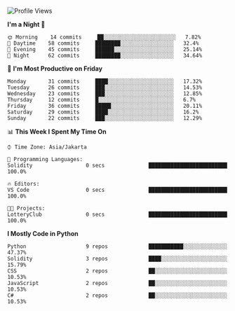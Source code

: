 <!--START_SECTION:waka-->
![Profile Views](http://img.shields.io/badge/Profile%20Views-184-blue)

**I'm a Night 🦉** 

```text
🌞 Morning    14 commits     ██░░░░░░░░░░░░░░░░░░░░░░░   7.82% 
🌆 Daytime    58 commits     ████████░░░░░░░░░░░░░░░░░   32.4% 
🌃 Evening    45 commits     ██████░░░░░░░░░░░░░░░░░░░   25.14% 
🌙 Night      62 commits     ████████░░░░░░░░░░░░░░░░░   34.64%

```
📅 **I'm Most Productive on Friday** 

```text
Monday       31 commits     ████░░░░░░░░░░░░░░░░░░░░░   17.32% 
Tuesday      26 commits     ███░░░░░░░░░░░░░░░░░░░░░░   14.53% 
Wednesday    23 commits     ███░░░░░░░░░░░░░░░░░░░░░░   12.85% 
Thursday     12 commits     █░░░░░░░░░░░░░░░░░░░░░░░░   6.7% 
Friday       36 commits     █████░░░░░░░░░░░░░░░░░░░░   20.11% 
Saturday     29 commits     ████░░░░░░░░░░░░░░░░░░░░░   16.2% 
Sunday       22 commits     ███░░░░░░░░░░░░░░░░░░░░░░   12.29%

```


📊 **This Week I Spent My Time On** 

```text
⌚︎ Time Zone: Asia/Jakarta

💬 Programming Languages: 
Solidity                 0 secs              █████████████████████████   100.0%

🔥 Editors: 
VS Code                  0 secs              █████████████████████████   100.0%

🐱‍💻 Projects: 
LotteryClub              0 secs              █████████████████████████   100.0%

```

**I Mostly Code in Python** 

```text
Python                   9 repos             ███████████░░░░░░░░░░░░░░   47.37% 
Solidity                 3 repos             ████░░░░░░░░░░░░░░░░░░░░░   15.79% 
CSS                      2 repos             ██░░░░░░░░░░░░░░░░░░░░░░░   10.53% 
JavaScript               2 repos             ██░░░░░░░░░░░░░░░░░░░░░░░   10.53% 
C#                       2 repos             ██░░░░░░░░░░░░░░░░░░░░░░░   10.53%

```



<!--END_SECTION:waka-->
